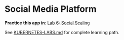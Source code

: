 # Social Media Platform

**Practice this app in**: [Lab 6: Social Scaling](../labs/06-social-scaling.md)

See [KUBERNETES-LABS.md](../docs/KUBERNETES-LABS.md) for complete learning path.
